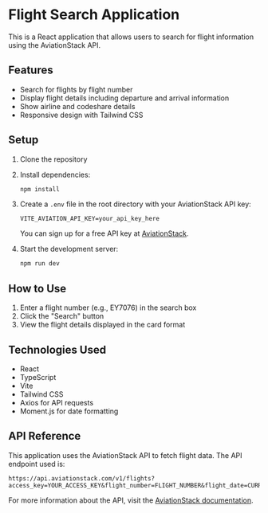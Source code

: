 # Flight Search Application

This is a React application that allows users to search for flight information using the AviationStack API.

## Features

- Search for flights by flight number
- Display flight details including departure and arrival information
- Show airline and codeshare details
- Responsive design with Tailwind CSS

## Setup

1. Clone the repository
2. Install dependencies:
   ```bash
   npm install
   ```
3. Create a `.env` file in the root directory with your AviationStack API key:
   ```
   VITE_AVIATION_API_KEY=your_api_key_here
   ```
   You can sign up for a free API key at [AviationStack](https://aviationstack.com/).

4. Start the development server:
   ```bash
   npm run dev
   ```

## How to Use

1. Enter a flight number (e.g., EY7076) in the search box
2. Click the "Search" button
3. View the flight details displayed in the card format

## Technologies Used

- React
- TypeScript
- Vite
- Tailwind CSS
- Axios for API requests
- Moment.js for date formatting

## API Reference

This application uses the AviationStack API to fetch flight data. The API endpoint used is:

```
https://api.aviationstack.com/v1/flights?access_key=YOUR_ACCESS_KEY&flight_number=FLIGHT_NUMBER&flight_date=CURRENT_DATE
```

For more information about the API, visit the [AviationStack documentation](https://aviationstack.com/documentation).
